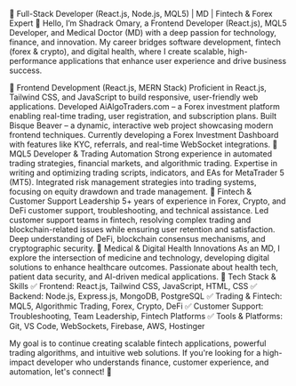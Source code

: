 🌟 Full-Stack Developer (React.js, Node.js, MQL5) | MD | Fintech & Forex Expert 🌟
Hello, I’m Shadrack Omary, a Frontend Developer (React.js), MQL5 Developer, and Medical Doctor (MD) with a deep passion for technology, finance, and innovation. My career bridges software development, fintech (forex & crypto), and digital health, where I create scalable, high-performance applications that enhance user experience and drive business success.

🔹 Frontend Development (React.js, MERN Stack)
Proficient in React.js, Tailwind CSS, and JavaScript to build responsive, user-friendly web applications.
Developed AiAlgoTraders.com – a Forex investment platform enabling real-time trading, user registration, and subscription plans.
Built Bisque Beaver – a dynamic, interactive web project showcasing modern frontend techniques.
Currently developing a Forex Investment Dashboard with features like KYC, referrals, and real-time WebSocket integrations.
🔹 MQL5 Developer & Trading Automation
Strong experience in automated trading strategies, financial markets, and algorithmic trading.
Expertise in writing and optimizing trading scripts, indicators, and EAs for MetaTrader 5 (MT5).
Integrated risk management strategies into trading systems, focusing on equity drawdown and trade management.
🔹 Fintech & Customer Support Leadership
5+ years of experience in Forex, Crypto, and DeFi customer support, troubleshooting, and technical assistance.
Led customer support teams in fintech, resolving complex trading and blockchain-related issues while ensuring user retention and satisfaction.
Deep understanding of DeFi, blockchain consensus mechanisms, and cryptographic security.
🔹 Medical & Digital Health Innovations
As an MD, I explore the intersection of medicine and technology, developing digital solutions to enhance healthcare outcomes.
Passionate about health tech, patient data security, and AI-driven medical applications.
🚀 Tech Stack & Skills
✅ Frontend: React.js, Tailwind CSS, JavaScript, HTML, CSS
✅ Backend: Node.js, Express.js, MongoDB, PostgreSQL
✅ Trading & Fintech: MQL5, Algorithmic Trading, Forex, Crypto, DeFi
✅ Customer Support: Troubleshooting, Team Leadership, Fintech Platforms
✅ Tools & Platforms: Git, VS Code, WebSockets, Firebase, AWS, Hostinger

My goal is to continue creating scalable fintech applications, powerful trading algorithms, and intuitive web solutions. If you're looking for a high-impact developer who understands finance, customer experience, and automation, let's connect! 🚀
